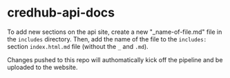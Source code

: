 # credhub-api-docs

To add new sections on the api site, create a new "_name-of-file.md" file in the `includes` directory. Then, add the name of the file to the `includes:` section `index.html.md` file (without the `_` and `.md`).

Changes pushed to this repo will authomatically kick off the pipeline and be uploaded to the website.
